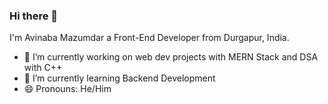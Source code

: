 ### Hi there 👋

I'm Avinaba Mazumdar a Front-End Developer from Durgapur, India.


- 🔭 I’m currently working on web dev projects with MERN Stack and DSA with C++
- 🌱 I’m currently learning Backend Development
- 😄 Pronouns: He/Him
<!--
- 👯 I’m looking to collaborate on ...
- 🤔 I’m looking for help with ...
- 💬 Ask me about ...
- 📫 How to reach me: ...
- ⚡ Fun fact: ...
-->
<br>

<!-- 
## Visitor Count
![Visitor Count](https://profile-counter.glitch.me/Avinaba-Mazumdar/count.svg) -->
